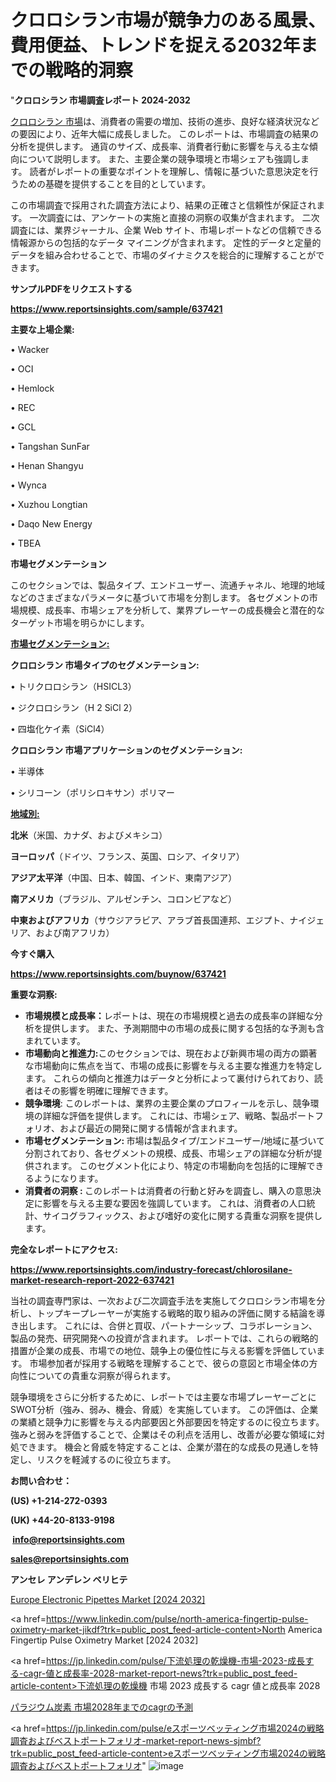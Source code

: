 # クロロシラン市場が競争力のある風景、費用便益、トレンドを捉える2032年までの戦略的洞察

"<strong>クロロシラン 市場調査レポート 2024-2032</strong>

<a href=https://www.reportsinsights.com/sample/637421>クロロシラン 市場</a>は、消費者の需要の増加、技術の進歩、良好な経済状況などの要因により、近年大幅に成長しました。 このレポートは、市場調査の結果の分析を提供します。 通貨のサイズ、成長率、消費者行動に影響を与える主な傾向について説明します。 また、主要企業の競争環境と市場シェアも強調します。 読者がレポートの重要なポイントを理解し、情報に基づいた意思決定を行うための基礎を提供することを目的としています。

この市場調査で採用された調査方法により、結果の正確さと信頼性が保証されます。 一次調査には、アンケートの実施と直接の洞察の収集が含まれます。 二次調査には、業界ジャーナル、企業 Web サイト、市場レポートなどの信頼できる情報源からの包括的なデータ マイニングが含まれます。 定性的データと定量的データを組み合わせることで、市場のダイナミクスを総合的に理解することができます。

<strong><b>サンプルPDFをリクエストする</b></strong>

<a href=https://www.reportsinsights.com/sample/637421><strong><u>https://www.reportsinsights.com/sample/637421</u></strong></a>

<strong>主要な上場企業:</strong>

• Wacker

• OCI

• Hemlock

• REC

• GCL

• Tangshan SunFar

• Henan Shangyu

• Wynca

• Xuzhou Longtian

• Daqo New Energy

• TBEA

<strong>市場セグメンテーション</strong>

このセクションでは、製品タイプ、エンドユーザー、流通チャネル、地理的地域などのさまざまなパラメータに基づいて市場を分割します。 各セグメントの市場規模、成長率、市場シェアを分析して、業界プレーヤーの成長機会と潜在的なターゲット市場を明らかにします。

<strong><u>市場セグメンテーション</u></strong><strong><u>:</u></strong>

<strong>クロロシラン 市場タイプのセグメンテーション:</strong>

• トリクロロシラン（HSICL3）

• ジクロロシラン（H 2 SiCl 2）

• 四塩化ケイ素（SiCl4）

<strong>クロロシラン 市場アプリケーションのセグメンテーション:</strong>

• 半導体

• シリコーン（ポリシロキサン）ポリマー

<strong><u>地域別</u></strong><strong><u>:</u></strong>

<strong>北米</strong>（米国、カナダ、およびメキシコ）

<strong>ヨーロッパ</strong>（ドイツ、フランス、英国、ロシア、イタリア）

<strong>アジア太平洋</strong>（中国、日本、韓国、インド、東南アジア）

<strong>南アメリカ</strong>（ブラジル、アルゼンチン、コロンビアなど）

<strong>中東およびアフリカ</strong>（サウジアラビア、アラブ首長国連邦、エジプト、ナイジェリア、および南アフリカ）

<strong>今すぐ購入</strong>

<a href=https://www.reportsinsights.com/buynow/637421><strong><u>https://www.reportsinsights.com/buynow/637421</u></strong></a>

<strong>重要な洞察:</strong>
<ul>
  <li><strong>市場規模と成長率：</strong>レポートは、現在の市場規模と過去の成長率の詳細な分析を提供します。 また、予測期間中の市場の成長に関する包括的な予測も含まれています。</li>
  <li><strong>市場動向と推進力:</strong>このセクションでは、現在および新興市場の両方の顕著な市場動向に焦点を当て、市場の成長に影響を与える主要な推進力を特定します。 これらの傾向と推進力はデータと分析によって裏付けられており、読者はその影響を明確に理解できます。</li>
  <li><strong>競争環境</strong>: このレポートは、業界の主要企業のプロフィールを示し、競争環境の詳細な評価を提供します。 これには、市場シェア、戦略、製品ポートフォリオ、および最近の開発に関する情報が含まれます。</li>
  <li><strong>市場セグメンテーション: </strong>市場は製品タイプ/エンドユーザー/地域に基づいて分割されており、各セグメントの規模、成長、市場シェアの詳細な分析が提供されます。 このセグメント化により、特定の市場動向を包括的に理解できるようになります。</li>
  <li><strong>消費者の洞察 : </strong>このレポートは消費者の行動と好みを調査し、購入の意思決定に影響を与える主要な要因を強調しています。 これは、消費者の人口統計、サイコグラフィックス、および嗜好の変化に関する貴重な洞察を提供します。</li>
</ul>
<strong>完全なレポートにアクセス:</strong>

<a href=https://www.reportsinsights.com/industry-forecast/chlorosilane-market-research-report-2022-637421><strong><u><b>https://www.reportsinsights.com/industry-forecast/chlorosilane-market-research-report-2022-637421</b></u></strong></a>

当社の調査専門家は、一次および二次調査手法を実施してクロロシラン市場を分析し、トップキープレーヤーが実施する戦略的取り組みの評価に関する結論を導き出します。 これには、合併と買収、パートナーシップ、コラボレーション、製品の発売、研究開発への投資が含まれます。 レポートでは、これらの戦略的措置が企業の成長、市場での地位、競争上の優位性に与える影響を評価しています。 市場参加者が採用する戦略を理解することで、彼らの意図と市場全体の方向性についての貴重な洞察が得られます。

競争環境をさらに分析するために、レポートでは主要な市場プレーヤーごとにSWOT分析（強み、弱み、機会、脅威）を実施しています。 この評価は、企業の業績と競争力に影響を与える内部要因と外部要因を特定するのに役立ちます。 強みと弱みを評価することで、企業はその利点を活用し、改善が必要な領域に対処できます。 機会と脅威を特定することは、企業が潜在的な成長の見通しを特定し、リスクを軽減するのに役立ちます。

<strong>お問い合わせ：</strong>

<strong>(US) +1-214-272-0393</strong>

<strong>(UK) +44-20-8133-9198</strong>

<strong> </strong><a href=info@reportsinsights.com><strong><u>info@reportsinsights.com</u></strong></a>

<a href=sales@reportsinsights.com><strong><u>sales@reportsinsights.com</u></strong></a>

<strong>アンセレ アンデレン ベリヒテ</strong>

<a href=https://www.linkedin.com/pulse/europe-electronic-pipettes-market-in-depth-analysis-4vzye/>Europe Electronic Pipettes Market [2024 2032]</a>

<a href=https://www.linkedin.com/pulse/north-america-fingertip-pulse-oximetry-market-jikdf?trk=public_post_feed-article-content>North America Fingertip Pulse Oximetry Market [2024 2032]</a>

<a href=https://jp.linkedin.com/pulse/下流処理の乾燥機-市場-2023-成長する-cagr-値と成長率-2028-market-report-news?trk=public_post_feed-article-content>下流処理の乾燥機 市場 2023 成長する cagr 値と成長率 2028</a>

<a href=https://www.linkedin.com/pulse/パラジウム炭素-市場2028年までのcagrの予測-community-market-research/>パラジウム炭素 市場2028年までのcagrの予測</a>

<a href=https://jp.linkedin.com/pulse/eスポーツベッティング市場2024の戦略調査およびベストポートフォリオ-market-report-news-sjmbf?trk=public_post_feed-article-content>eスポーツベッティング市場2024の戦略調査およびベストポートフォリオ</a>"
![image](https://github.com/gayatrid12/RIResearch/assets/158473851/c6213143-937f-40d6-85f6-7591919d83a0)
